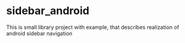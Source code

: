 sidebar_android
===============

This is small library project with example, that describes realization of android sidebar navigation
